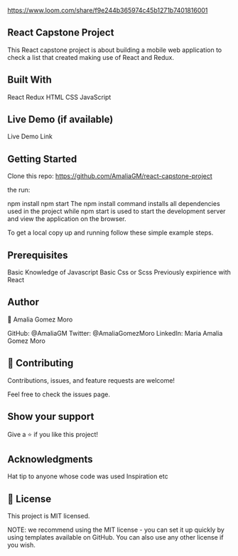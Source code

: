 https://www.loom.com/share/f9e244b365974c45b1271b7401816001
## React Capstone Project
This React capstone project is about building a mobile web application to check a list that created making use of React and Redux.

## Built With
React
Redux
HTML 
CSS 
JavaScript 

## Live Demo (if available)
Live Demo Link

## Getting Started
Clone this repo: https://github.com/AmaliaGM/react-capstone-project

the run:

npm install
npm start
The npm install command installs all dependencies used in the project while npm start is used to start the development server and view the application on the browser.

To get a local copy up and running follow these simple example steps.

## Prerequisites
Basic Knowledge of Javascript
Basic Css or Scss
Previously expirience with React

## Author
👤 Amalia Gomez Moro

GitHub: @AmaliaGM
Twitter: @AmaliaGomezMoro
LinkedIn: Maria Amalia Gomez Moro

## 🤝 Contributing
Contributions, issues, and feature requests are welcome!

Feel free to check the issues page.

## Show your support
Give a ⭐️ if you like this project!

## Acknowledgments
Hat tip to anyone whose code was used
Inspiration
etc
## 📝 License
This project is MIT licensed.

NOTE: we recommend using the MIT license - you can set it up quickly by using templates available on GitHub. You can also use any other license if you wish.
